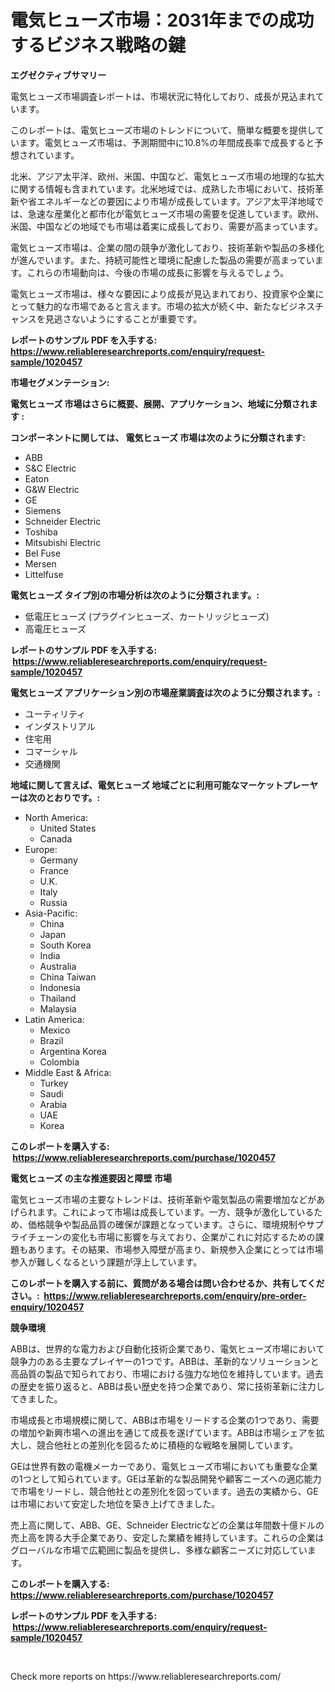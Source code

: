 <p><h1>電気ヒューズ市場：2031年までの成功するビジネス戦略の鍵</h1></p><p><strong>エグゼクティブサマリー</strong></p>
<p><p>電気ヒューズ市場調査レポートは、市場状況に特化しており、成長が見込まれています。</p><p>このレポートは、電気ヒューズ市場のトレンドについて、簡単な概要を提供しています。電気ヒューズ市場は、予測期間中に10.8%の年間成長率で成長すると予想されています。</p><p>北米、アジア太平洋、欧州、米国、中国など、電気ヒューズ市場の地理的な拡大に関する情報も含まれています。北米地域では、成熟した市場において、技術革新や省エネルギーなどの要因により市場が成長しています。アジア太平洋地域では、急速な産業化と都市化が電気ヒューズ市場の需要を促進しています。欧州、米国、中国などの地域でも市場は着実に成長しており、需要が高まっています。</p><p>電気ヒューズ市場は、企業の間の競争が激化しており、技術革新や製品の多様化が進んでいます。また、持続可能性と環境に配慮した製品の需要が高まっています。これらの市場動向は、今後の市場の成長に影響を与えるでしょう。</p><p>電気ヒューズ市場は、様々な要因により成長が見込まれており、投資家や企業にとって魅力的な市場であると言えます。市場の拡大が続く中、新たなビジネスチャンスを見逃さないようにすることが重要です。</p></p>
<p><strong>レポートのサンプル PDF を入手する: <a href="https://www.reliableresearchreports.com/enquiry/request-sample/1020457">https://www.reliableresearchreports.com/enquiry/request-sample/1020457</a></strong></p>
<p><strong>市場セグメンテーション:</strong></p>
<p><strong> 電気ヒューズ 市場はさらに概要、展開、アプリケーション、地域に分類されます :</strong></p>
<p><strong>コンポーネントに関しては、 電気ヒューズ 市場は次のように分類されます: &nbsp;</strong></p>
<p><ul><li>ABB</li><li>S&C Electric</li><li>Eaton</li><li>G&W Electric</li><li>GE</li><li>Siemens</li><li>Schneider Electric</li><li>Toshiba</li><li>Mitsubishi Electric</li><li>Bel Fuse</li><li>Mersen</li><li>Littelfuse</li></ul></p>
<p><strong> 電気ヒューズ タイプ別の市場分析は次のように分類されます。:</strong></p>
<p><ul><li>低電圧ヒューズ (プラグインヒューズ、カートリッジヒューズ)</li><li>高電圧ヒューズ</li></ul></p>
<p><strong>レポートのサンプル PDF を入手する: &nbsp;<a href="https://www.reliableresearchreports.com/enquiry/request-sample/1020457">https://www.reliableresearchreports.com/enquiry/request-sample/1020457</a></strong></p>
<p><strong> 電気ヒューズ アプリケーション別の市場産業調査は次のように分類されます。:</strong></p>
<p><ul><li>ユーティリティ</li><li>インダストリアル</li><li>住宅用</li><li>コマーシャル</li><li>交通機関</li></ul></p>
<p><strong>地域に関して言えば、電気ヒューズ 地域ごとに利用可能なマーケットプレーヤーは次のとおりです。:</strong></p>
<p><ul>
    <li>
        North America:
        <ul>
            <li>United States</li>
            <li>Canada</li>
        </ul>
    </li>
    <li>
        Europe:
        <ul>
            <li>Germany</li>
            <li>France</li>
            <li>U.K.</li>
            <li>Italy</li>
            <li>Russia</li>
        </ul>
    </li>
    <li>
        Asia-Pacific:
        <ul>
            <li>China</li>
            <li>Japan</li>
            <li>South Korea</li>
            <li>India</li>
            <li>Australia</li>
            <li>China Taiwan</li>
            <li>Indonesia</li>
            <li>Thailand</li>
            <li>Malaysia</li>
        </ul>
    </li>
    <li>
        Latin America:
        <ul>
            <li>Mexico</li>
            <li>Brazil</li>
            <li>Argentina Korea</li>
            <li>Colombia</li>
        </ul>
    </li>
    <li>
        Middle East & Africa:
        <ul>
            <li>Turkey</li>
            <li>Saudi</li>
            <li>Arabia</li>
            <li>UAE</li>
            <li>Korea</li>
        </ul>
    </li>
    </ul></p>
<p><strong>このレポートを購入する: &nbsp;<a href="https://www.reliableresearchreports.com/purchase/1020457">https://www.reliableresearchreports.com/purchase/1020457</a></strong></p>
<p><strong>電気ヒューズ の主な推進要因と障壁 市場</strong></p>
<p><p>電気ヒューズ市場の主要なトレンドは、技術革新や電気製品の需要増加などがあげられます。これによって市場は成長しています。一方、競争が激化しているため、価格競争や製品品質の確保が課題となっています。さらに、環境規制やサプライチェーンの変化も市場に影響を与えており、企業がこれに対応するための課題もあります。その結果、市場参入障壁が高まり、新規参入企業にとっては市場参入が難しくなるという課題が浮上しています。</p></p>
<p><strong>このレポートを購入する前に、質問がある場合は問い合わせるか、共有してください。:&nbsp; <a href="https://www.reliableresearchreports.com/enquiry/pre-order-enquiry/1020457">https://www.reliableresearchreports.com/enquiry/pre-order-enquiry/1020457</a></strong></p>
<p><strong>競争環境</strong></p>
<p><p>ABBは、世界的な電力および自動化技術企業であり、電気ヒューズ市場において競争力のある主要なプレイヤーの1つです。ABBは、革新的なソリューションと高品質の製品で知られており、市場における強力な地位を維持しています。過去の歴史を振り返ると、ABBは長い歴史を持つ企業であり、常に技術革新に注力してきました。</p><p>市場成長と市場規模に関して、ABBは市場をリードする企業の1つであり、需要の増加や新興市場への進出を通じて成長を遂げています。ABBは市場シェアを拡大し、競合他社との差別化を図るために積極的な戦略を展開しています。</p><p>GEは世界有数の電機メーカーであり、電気ヒューズ市場においても重要な企業の1つとして知られています。GEは革新的な製品開発や顧客ニーズへの適応能力で市場をリードし、競合他社との差別化を図っています。過去の実績から、GEは市場において安定した地位を築き上げてきました。</p><p>売上高に関して、ABB、GE、Schneider Electricなどの企業は年間数十億ドルの売上高を誇る大手企業であり、安定した業績を維持しています。これらの企業はグローバルな市場で広範囲に製品を提供し、多様な顧客ニーズに対応しています。</p></p>
<p><strong>このレポートを購入する: &nbsp; <a href="https://www.reliableresearchreports.com/purchase/1020457">https://www.reliableresearchreports.com/purchase/1020457</a></strong></p>
<p><strong>レポートのサンプル PDF を入手する: &nbsp;<a href="https://www.reliableresearchreports.com/enquiry/request-sample/1020457">https://www.reliableresearchreports.com/enquiry/request-sample/1020457</a></strong><strong></strong></p>
<p>&nbsp;</p>
<p>Check more reports on https://www.reliableresearchreports.com/</p>